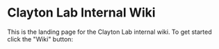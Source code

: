 # Clayton Lab Internal Wiki

This is the landing page for the Clayton Lab internal wiki. To get started click the "Wiki" button:
